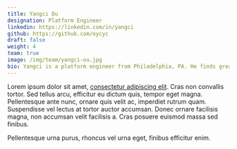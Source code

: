 ```yaml
---
title: Yangci Ou
designation: Platform Engineer
linkedin: https://linkedin.com/in/yangci
github: https://github.com/oycyc
draft: false
weight: 4
team: true
image: /img/team/yangci-ou.jpg
bio: Yangci is a platform engineer from Philadelphia, PA. He finds great fulfillment in leveraging technology to tackle complex challenges across diverse technical domains. Outside of work, he enjoys going on adventures and exploring new areas or enjoying racket sports like badminton.
---
```


Lorem ipsum dolor sit amet, [consectetur adipiscing elit](link). Cras non convallis tortor. Sed tellus arcu, efficitur eu dictum quis, tempor eget magna. Pellentesque ante nunc, ornare quis velit ac, imperdiet rutrum quam. Suspendisse vel lectus at tortor auctor accumsan. Donec ornare facilisis magna, non accumsan velit facilisis a. Cras posuere euismod massa sed finibus.

Pellentesque urna purus, rhoncus vel urna eget, finibus efficitur enim.